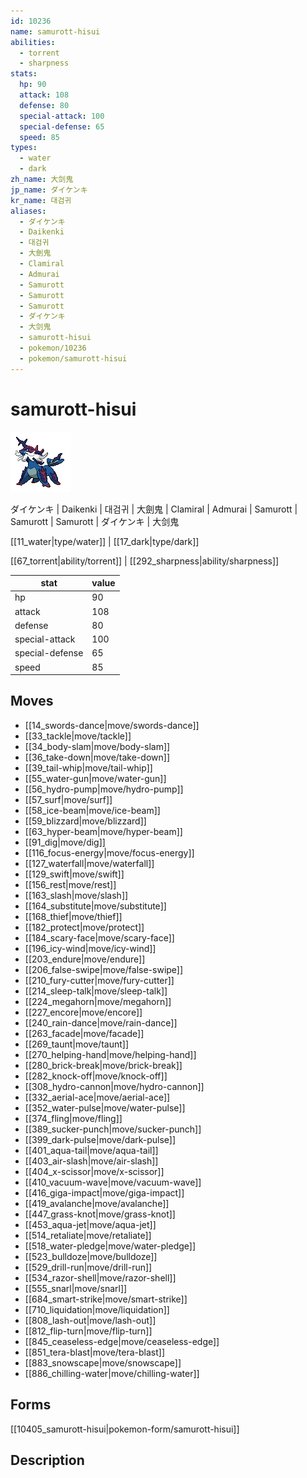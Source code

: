 ```yaml
---
id: 10236
name: samurott-hisui
abilities:
  - torrent
  - sharpness
stats:
  hp: 90
  attack: 108
  defense: 80
  special-attack: 100
  special-defense: 65
  speed: 85
types:
  - water
  - dark
zh_name: 大剑鬼
jp_name: ダイケンキ
kr_name: 대검귀
aliases:
  - ダイケンキ
  - Daikenki
  - 대검귀
  - 大劍鬼
  - Clamiral
  - Admurai
  - Samurott
  - Samurott
  - Samurott
  - ダイケンキ
  - 大剑鬼
  - samurott-hisui
  - pokemon/10236
  - pokemon/samurott-hisui
---
```

# samurott-hisui

![](https://raw.githubusercontent.com/PokeAPI/sprites/master/sprites/pokemon/10236.png)

ダイケンキ | Daikenki | 대검귀 | 大劍鬼 | Clamiral | Admurai | Samurott | Samurott | Samurott | ダイケンキ | 大剑鬼

[[11_water|type/water]] | [[17_dark|type/dark]]

[[67_torrent|ability/torrent]] | [[292_sharpness|ability/sharpness]]

|stat|value|
|---|---|
|hp|90|
|attack|108|
|defense|80|
|special-attack|100|
|special-defense|65|
|speed|85|


## Moves

- [[14_swords-dance|move/swords-dance]]
- [[33_tackle|move/tackle]]
- [[34_body-slam|move/body-slam]]
- [[36_take-down|move/take-down]]
- [[39_tail-whip|move/tail-whip]]
- [[55_water-gun|move/water-gun]]
- [[56_hydro-pump|move/hydro-pump]]
- [[57_surf|move/surf]]
- [[58_ice-beam|move/ice-beam]]
- [[59_blizzard|move/blizzard]]
- [[63_hyper-beam|move/hyper-beam]]
- [[91_dig|move/dig]]
- [[116_focus-energy|move/focus-energy]]
- [[127_waterfall|move/waterfall]]
- [[129_swift|move/swift]]
- [[156_rest|move/rest]]
- [[163_slash|move/slash]]
- [[164_substitute|move/substitute]]
- [[168_thief|move/thief]]
- [[182_protect|move/protect]]
- [[184_scary-face|move/scary-face]]
- [[196_icy-wind|move/icy-wind]]
- [[203_endure|move/endure]]
- [[206_false-swipe|move/false-swipe]]
- [[210_fury-cutter|move/fury-cutter]]
- [[214_sleep-talk|move/sleep-talk]]
- [[224_megahorn|move/megahorn]]
- [[227_encore|move/encore]]
- [[240_rain-dance|move/rain-dance]]
- [[263_facade|move/facade]]
- [[269_taunt|move/taunt]]
- [[270_helping-hand|move/helping-hand]]
- [[280_brick-break|move/brick-break]]
- [[282_knock-off|move/knock-off]]
- [[308_hydro-cannon|move/hydro-cannon]]
- [[332_aerial-ace|move/aerial-ace]]
- [[352_water-pulse|move/water-pulse]]
- [[374_fling|move/fling]]
- [[389_sucker-punch|move/sucker-punch]]
- [[399_dark-pulse|move/dark-pulse]]
- [[401_aqua-tail|move/aqua-tail]]
- [[403_air-slash|move/air-slash]]
- [[404_x-scissor|move/x-scissor]]
- [[410_vacuum-wave|move/vacuum-wave]]
- [[416_giga-impact|move/giga-impact]]
- [[419_avalanche|move/avalanche]]
- [[447_grass-knot|move/grass-knot]]
- [[453_aqua-jet|move/aqua-jet]]
- [[514_retaliate|move/retaliate]]
- [[518_water-pledge|move/water-pledge]]
- [[523_bulldoze|move/bulldoze]]
- [[529_drill-run|move/drill-run]]
- [[534_razor-shell|move/razor-shell]]
- [[555_snarl|move/snarl]]
- [[684_smart-strike|move/smart-strike]]
- [[710_liquidation|move/liquidation]]
- [[808_lash-out|move/lash-out]]
- [[812_flip-turn|move/flip-turn]]
- [[845_ceaseless-edge|move/ceaseless-edge]]
- [[851_tera-blast|move/tera-blast]]
- [[883_snowscape|move/snowscape]]
- [[886_chilling-water|move/chilling-water]]

## Forms



[[10405_samurott-hisui|pokemon-form/samurott-hisui]]

## Description



